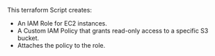 This terraform Script creates:
- An IAM Role for EC2 instances.
- A Custom IAM Policy that grants read-only access to a specific S3 bucket.
- Attaches the policy to the role.